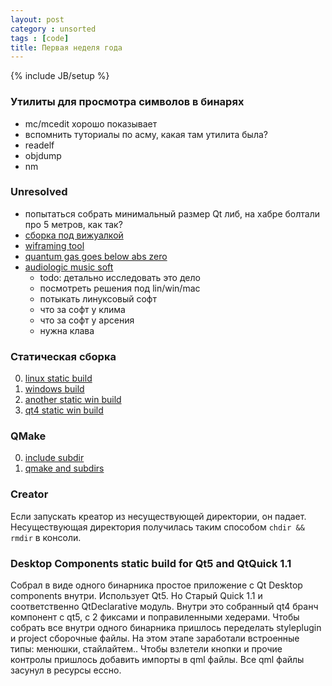 ```yaml
---
layout: post
category : unsorted
tags : [code]
title: Первая неделя года
---
```

{% include JB/setup %}

### Утилиты для просмотра символов в бинарях
- mc/mcedit хорошо показывает
- вспомнить туториалы по асму, какая там утилита была?
- readelf
- objdump
- nm

### Unresolved

- попытаться собрать минимальный размер Qt либ, на хабре болтали про 5 метров, как так?
- [сборка под вижуалкой](http://habrahabr.ru/post/164357/)
- [wiframing tool](http://wireframe.cc/)
- [quantum gas goes below abs zero](http://www.nature.com/news/quantum-gas-goes-below-absolute-zero-1.12146)
- [audiologic music soft](http://www.apple.com/logicpro/)
  - todo: детально исследовать это дело
  - посмотреть решения под lin/win/mac
  - потыкать линуксовый софт
  - что за софт у клима
  - что за софт у арсения
  - нужна клава

### Статическая сборка
0. [linux static build](http://www.qtcentre.org/threads/33601-how-to-statically-compile-a-program-with-qt-libs-linux-platform)
0. [windows build](http://www.learnqt.com/how-to-learn-qt/qt-install/qt-443-mingw-qt-creator-and-static-linking/#more-17)
0. [another static win build](http://www.formortals.com/build-qt-static-small-microsoft-intel-gcc-compiler/)
0. [qt4 static win build](http://www.formortals.com/how-to-statically-link-qt-4/)

### QMake

0. [include subdir](http://stackoverflow.com/questions/1417776/how-to-use-qmakes-subdirs-template)
0. [qmake and subdirs](http://www.qtcentre.org/threads/6559-qmake-subdirectories)

### Creator

Если запускать креатор из несуществующей директории, он падает.
Несуществующая директория получилась таким способом `chdir && rmdir` в консоли.

### Desktop Components static build for Qt5 and QtQuick 1.1

Собрал в виде одного бинарника простое приложение с Qt Desktop components внутри. Использует Qt5. Но Старый Quick 1.1 и соответственно QtDeclarative модуль.
Внутри это собранный qt4 бранч компонент с qt5, с 2 фиксами и поправиленными хедерами.
Чтобы собрать все внутри одного бинарника пришлось переделать styleplugin и project сборочные файлы. На этом этапе заработали встроенные типы: менюшки, стайлайтем..
Чтобы взлетели кнопки и прочие контролы пришлось добавить импорты в qml файлы.
Все qml файлы засунул в ресурсы ессно.